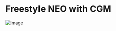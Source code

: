 # Freestyle NEO with CGM

![image](https://user-images.githubusercontent.com/122046056/227076795-8bacee0c-9118-465b-9b7c-384124722186.png)
